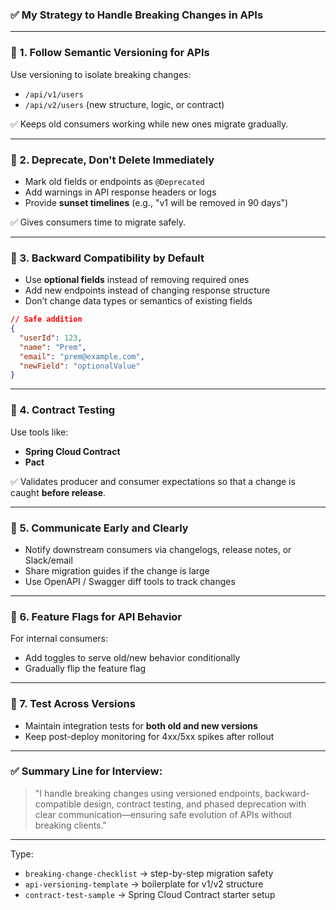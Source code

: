 ### ✅ My Strategy to Handle Breaking Changes in APIs

---

### 🔹 1. **Follow Semantic Versioning for APIs**

Use versioning to isolate breaking changes:

* `/api/v1/users`
* `/api/v2/users` (new structure, logic, or contract)

✅ Keeps old consumers working while new ones migrate gradually.

---

### 🔹 2. **Deprecate, Don't Delete Immediately**

* Mark old fields or endpoints as `@Deprecated`
* Add warnings in API response headers or logs
* Provide **sunset timelines** (e.g., "v1 will be removed in 90 days")

✅ Gives consumers time to migrate safely.

---

### 🔹 3. **Backward Compatibility by Default**

* Use **optional fields** instead of removing required ones
* Add new endpoints instead of changing response structure
* Don’t change data types or semantics of existing fields

```json
// Safe addition
{
  "userId": 123,
  "name": "Prem",
  "email": "prem@example.com",
  "newField": "optionalValue"
}
```

---

### 🔹 4. **Contract Testing**

Use tools like:

* **Spring Cloud Contract**
* **Pact**

✅ Validates producer and consumer expectations so that a change is caught **before release**.

---

### 🔹 5. **Communicate Early and Clearly**

* Notify downstream consumers via changelogs, release notes, or Slack/email
* Share migration guides if the change is large
* Use OpenAPI / Swagger diff tools to track changes

---

### 🔹 6. **Feature Flags for API Behavior**

For internal consumers:

* Add toggles to serve old/new behavior conditionally
* Gradually flip the feature flag

---

### 🔹 7. **Test Across Versions**

* Maintain integration tests for **both old and new versions**
* Keep post-deploy monitoring for 4xx/5xx spikes after rollout

---

### ✅ Summary Line for Interview:

> "I handle breaking changes using versioned endpoints, backward-compatible design, contract testing, and phased deprecation with clear communication—ensuring safe evolution of APIs without breaking clients."

---

Type:

* `breaking-change-checklist` → step-by-step migration safety
* `api-versioning-template` → boilerplate for v1/v2 structure
* `contract-test-sample` → Spring Cloud Contract starter setup
